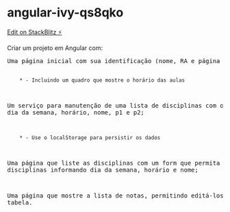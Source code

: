 # angular-ivy-qs8qko

[Edit on StackBlitz ⚡️](https://stackblitz.com/edit/angular-ivy-qs8qko)


<p>Criar um projeto em Angular com:</p>
<pre>
Uma página inicial com sua identificação (nome, RA e página de perfil do GitHub);

		* - Incluindo um quadro que mostre o horário das aulas

Um serviço para manutenção de uma lista de disciplinas com os campos: dia da semana, horário, nome, p1 e p2;

		* - Use o localStorage para persistir os dados

Uma página que liste as disciplinas com um form que permita incluir disciplinas informando dia da semana, horário e nome;

Uma página que mostre a lista de notas, permitindo editá-los na tabela.
</pre>
